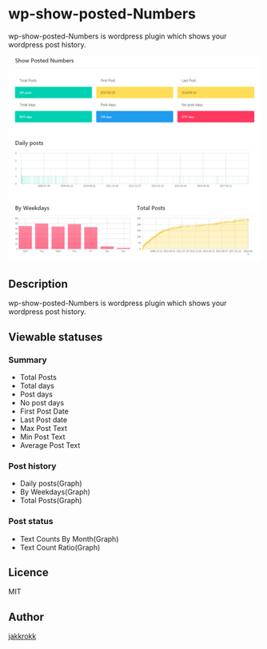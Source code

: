 # wp-show-posted-Numbers
wp-show-posted-Numbers is wordpress plugin which shows your wordpress post history.


![screenshot](https://github.com/jakkrokk/wp-show-posted-number/blob/master/screenshot.png "screenshot")

## Description
wp-show-posted-Numbers is wordpress plugin which shows your wordpress post history.

## Viewable statuses

### Summary
- Total Posts
- Total days
- Post days
- No post days
- First Post Date
- Last Post date
- Max Post Text
- Min Post Text
- Average Post Text

### Post history
- Daily posts(Graph)
- By Weekdays(Graph)
- Total Posts(Graph)

### Post status
- Text Counts By Month(Graph)
- Text Count Ratio(Graph)

## Licence
MIT

## Author
[jakkrokk](https://github.com/jakkrokk)
